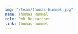```yaml
---
img: "/team/thomas-hummel.jpg"
name: Thomas Hummel
role: PhD Researcher
link: thomas-hummel
---
```


